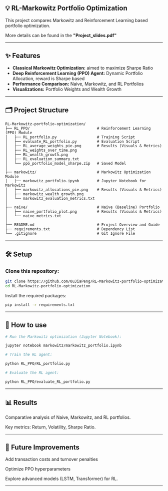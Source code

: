 ## 💡 RL-Markowitz Portfolio Optimization
This project compares Markowitz and Reinforcement Learning based portfolio optimization.

More details can be found in the **"Project_slides.pdf"**

---

## ✨ Features
- **Classical Markowitz Optimization:** aimed to maximize Sharpe Ratio  
- **Deep Reinforcement Learning (PPO) Agent:** Dynamic Portfolio Allocation, reward is Sharpe based  
- **Performance Comparison:** Naive, Markowitz, and RL Portfolios  
- **Visualizations:** Portfolio Weights and Wealth Growth  

---

## 🗂 Project Structure

    RL-Markowitz-portfolio-optimization/  
    ├── RL_PPO/                              # Reinforcement Learning (PPO) Module  
    │   ├── RL_portfolio.py                  # Training Script  
    │   ├── evaluate_RL_portfolio.py         # Evaluation Script  
    │   ├── RL_average_weights_pie.png       # Results (Visuals & Metrics)  
    │   ├── RL_weights_over_time.png  
    │   ├── RL_wealth_growth.png  
    │   ├── RL_evaluation_summary.txt  
    │   └── ppo_portfolio_model_sharpe.zip   # Saved Model  
    │
    ├── markowitz/                           # Markowitz Optimization Module  
    │   ├── markowitz_portfolio.ipynb        # Jupyter Notebook for Markowitz  
    │   ├── markowitz_allocations_pie.png    # Results (Visuals & Metrics)  
    │   ├── markowitz_wealth_growth.png  
    │   └── markowitz_evaluation_metrics.txt 
    │  
    ├── naive/                               # Naive (Baseline) Portfolio  
    │   ├── naive_portfolio_plot.png         # Results (Visuals & Metrics)  
    │   └── naive_metrics.txt         
    │  
    ├── README.md                            # Project Overview and Guide  
    ├── requirements.txt                     # Dependency List  
    └── .gitignore                           # Git Ignore File  

---

## 🛠️ Setup
### Clone this repository:
```bash
git clone https://github.com/OuJiaPeng/RL-Markowitz-portfolio-optimization.git  
cd RL-Markowitz-portfolio-optimization
```

Install the required packages:
```bash
pip install -r requirements.txt
```

---

## 🚀 How to use

```bash
# Run the Markowitz optimization (Jupyter Notebook):

jupyter notebook markowitz/markowitz_portfolio.ipynb

# Train the RL agent:

python RL_PPO/RL_portfolio.py

# Evaluate the RL agent:

python RL_PPO/evaluate_RL_portfolio.py
```

---

## 📊 Results

Comparative analysis of Naive, Markowitz, and RL portfolios.

Key metrics: Return, Volatility, Sharpe Ratio.

---

## 📝 Future Improvements

Add transaction costs and turnover penalties

Optimize PPO hyperparameters

Explore advanced models (LSTM, Transformer) for RL.

---

